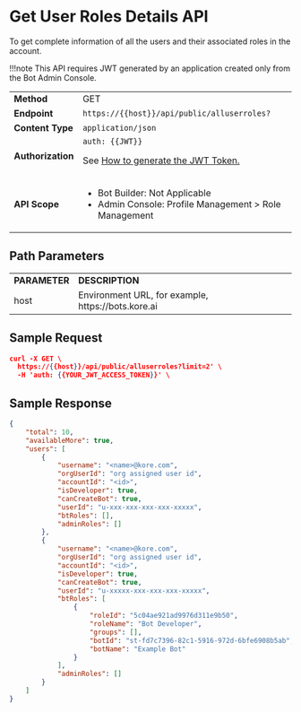 # **Get User Roles Details API**

To get complete information of all the users and their associated roles in the account.


!!!note
    This API requires JWT generated by an application created only from the Bot Admin Console.


<table>
  <tr>
   <td><strong>Method</strong>
   </td>
   <td>GET
   </td>
  </tr>
  <tr>
   <td><strong>Endpoint</strong>
   </td>
   <td><code>https://{{host}}/api/public/alluserroles?</code>
   </td>
  </tr>
  <tr>
   <td><strong>Content Type</strong>
   </td>
   <td><code>application/json</code>
   </td>
  </tr>
  <tr>
   <td><strong>Authorization</strong>
   </td>
   <td><code>auth: {{JWT}}</code>
<p>
See <a href="https://developer.kore.ai/docs/bots/api-guide/apis/#Generating_the_JWT_Token">How to generate the JWT Token.</a>
   </td>
  </tr>
  <tr>
   <td><strong>API Scope</strong>
   </td>
   <td>
<ul>

<li>Bot Builder: Not Applicable

<li>Admin Console: Profile Management > Role Management
</li>
</ul>
   </td>
  </tr>
</table>


 


## Path Parameters


<table>
  <tr>
   <td><strong>PARAMETER</strong>
   </td>
   <td><strong>DESCRIPTION</strong>
   </td>
  </tr>
  <tr>
   <td>host
   </td>
   <td>Environment URL, for example, https://bots.kore.ai
   </td>
  </tr>
</table>


 


## Sample Request


```json
curl -X GET \   
  https://{{host}}/api/public/alluserroles?limit=2' \
  -H 'auth: {{YOUR_JWT_ACCESS_TOKEN}}' \
```


 


## Sample Response


```json
{
    "total": 10,
    "availableMore": true,
    "users": [
        {
            "username": "<name>@kore.com",
            "orgUserId": "org assigned user id",
            "accountId": "<id>",
            "isDeveloper": true,
            "canCreateBot": true,
            "userId": "u-xxx-xxx-xxx-xxx-xxxxx",
            "btRoles": [],
            "adminRoles": []
        },
        {
            "username": "<name>@kore.com",
            "orgUserId": "org assigned user id",
            "accountId": "<id>",
            "isDeveloper": true,
            "canCreateBot": true,
            "userId": "u-xxxxx-xxx-xxx-xxx-xxxxx",
            "btRoles": [
                {
                    "roleId": "5c04ae921ad9976d311e9b50",
                    "roleName": "Bot Developer",
                    "groups": [],
                    "botId": "st-fd7c7396-82c1-5916-972d-6bfe6908b5ab",
                    "botName": "Example Bot"
                }
            ],
            "adminRoles": []
        }
    ]
}
```